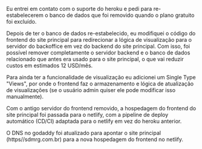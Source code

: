 Eu entrei em contato com o suporte do heroku e pedi para re-estabelecerem o banco de dados que foi removido quando o plano gratuito foi excluído.

Depois de ter o banco de dados re-estabelecido, eu modifiquei o código do frontend do site principal para redirecionar a lógica de visualização para o servidor do backoffice em vez do backend do site principal. Com isso, foi possível remover completamente o servidor backend e o banco de dados relacionado que antes era usado para o site principal, o que vai reduzir custos em estimados 12 USD/mês.

Para ainda ter a funcionalidade de visualização eu adicionei um Single Type "Views", por onde o frontend faz o armazenamento e lógica de atualização de visualizações (se o usuário admin quiser ele pode modificar isso manualmente).

Com o antigo servidor do frontend removido, a hospedagem do frontend do site principal foi passada para o netlify, com a pipeline de deploy automático (CD/CI) adaptada para o netlify em vez do heroku anterior.

O DNS no godaddy foi atualizado para apontar o site principal (https//sdmrg.com.br) para a nova hospedagem do frontend no netlify.

